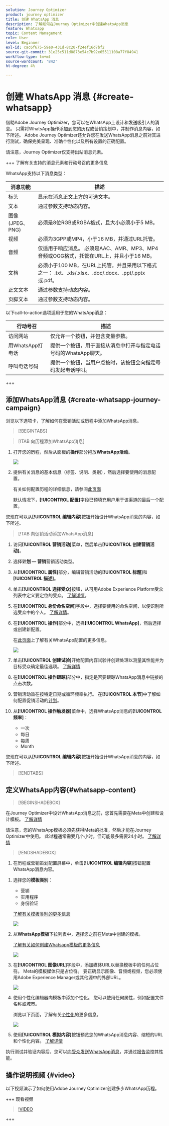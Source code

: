 ```yaml
---
solution: Journey Optimizer
product: journey optimizer
title: 创建 WhatsApp 消息
description: 了解如何在Journey Optimizer中创建WhatsApp消息
feature: Whatsapp
topic: Content Management
role: User
level: Beginner
exl-id: cac6f675-59e0-431d-8c20-f24ef16d7bf2
source-git-commit: 31e25c511d8873e54c7b92e65511108a77f84941
workflow-type: tm+mt
source-wordcount: '842'
ht-degree: 4%

---
```



# 创建 WhatsApp 消息 {#create-whatsapp}

借助Adobe Journey Optimizer，您可以在WhatsApp上设计和发送吸引人的消息。 只需将WhatsApp操作添加到您的历程或营销策划中，并制作消息内容，如下所述。 Adobe Journey Optimizer还允许您在发送WhatsApp消息之前对其进行测试，确保完美呈现、准确个性化以及所有设置的正确配置。

请注意，Journey Optimizer仅支持出站消息元素。

+++ 了解有关支持的消息元素和行动号召的更多信息

WhatsApp支持以下消息类型：

| 消息功能 | 描述 |
|-|-|
| 标头 | 显示在消息正文上方的可选文本。 |
| 文本 | 通过参数支持动态内容。 |
| 图像(JPEG、PNG) | 必须是8位RGB或RGBA格式，且大小必须小于5 MB。 |
| 视频 | 必须为3GPP或MP4，小于16 MB，并通过URL托管。 |
| 音频 | 仅适用于响应消息。 必须是AAC、AMR、MP3、MP4音频或OGG格式，托管在URL上，并且小于16 MB。 |
| 文档 | 必须小于100 MB，在URL上托管，并且采用以下格式之一： .txt、.xls/.xlsx、.doc/.docx、.ppt/.pptx或.pdf。 |
| 正文文本 | 通过参数支持动态内容。 |
| 页脚文本 | 通过参数支持动态内容。 |

以下call-to-action选项适用于您的WhatsApp消息：

| 行动号召 | 描述 |
|-|-|
| 访问网站 | 仅允许一个按钮，并包含变量参数。 |
| 用WhatsApp打电话 | 提供一个按钮，用于直接从消息中打开与指定电话号码的WhatsApp聊天。 |
| 呼叫电话号码 | 提供一个按钮，当用户点按时，该按钮会向指定号码发起电话呼叫。 |

+++

## 添加WhatsApp消息 {#create-whatsapp-journey-campaign}

浏览以下选项卡，了解如何在营销活动或历程中添加WhatsApp消息。

>[!BEGINTABS]

>[!TAB 向历程添加WhatsApp消息]

1. 打开您的历程，然后从面板的&#x200B;**操作**&#x200B;部分拖放&#x200B;**WhatsApp活动**。

   ![](assets/whatsapp-create-jo.png)

1. 提供有关消息的基本信息（标签、说明、类别），然后选择要使用的消息配置。

   有关如何配置历程的详细信息，请参阅[此页面](../building-journeys/journey-gs.md)

   默认情况下，**[!UICONTROL 配置]**&#x200B;字段已预填充用户用于该渠道的最后一个配置。

您现在可以从&#x200B;**[!UICONTROL 编辑内容]**&#x200B;按钮开始设计WhatsApp消息的内容，如下所述。

>[!TAB 向促销活动添加WhatsApp消息]

1. 访问&#x200B;**[!UICONTROL 营销活动]**&#x200B;菜单，然后单击&#x200B;**[!UICONTROL 创建营销活动]**。

1. 选择&#x200B;**计划 — 营销**&#x200B;营销活动类型。

1. 从&#x200B;**[!UICONTROL 属性]**&#x200B;部分，编辑营销活动的&#x200B;**[!UICONTROL 标题]**&#x200B;和&#x200B;**[!UICONTROL 描述]**。

1. 单击&#x200B;**[!UICONTROL 选择受众]**&#x200B;按钮，从可用Adobe Experience Platform受众列表中定义要定位的受众。 [了解详情](../audience/about-audiences.md)。

1. 在&#x200B;**[!UICONTROL 身份命名空间]**&#x200B;字段中，选择要使用的命名空间，以便识别所选受众中的个人。 [了解详情](../event/about-creating.md#select-the-namespace)。

1. 在&#x200B;**[!UICONTROL 操作]**&#x200B;部分中，选择&#x200B;**[!UICONTROL WhatsApp]**，然后选择或创建新配置。

   在[此页面](whatsapp-configuration.md)上了解有关WhatsApp配置的更多信息。

   ![](assets/whatsapp-campaign-1.png)

1. 单击&#x200B;**[!UICONTROL 创建试验]**&#x200B;开始配置内容试验并创建处理以测量其性能并为目标受众确定最佳选项。 [了解详情](../content-management/content-experiment.md)

1. 在&#x200B;**[!UICONTROL 操作跟踪]**&#x200B;部分中，指定是否要跟踪WhatsApp消息中链接的点击次数。

1. 营销活动旨在按特定日期或循环频率执行。 在&#x200B;**[!UICONTROL 本节]**&#x200B;中了解如何配置促销活动的[计划](../campaigns/create-campaign.md#schedule)。

1. 从&#x200B;**[!UICONTROL 操作触发器]**&#x200B;菜单中，选择WhatsApp消息的&#x200B;**[!UICONTROL 频率]**：

   * 一次
   * 每日
   * 每周
   * Month

您现在可以从&#x200B;**[!UICONTROL 编辑内容]**&#x200B;按钮开始设计WhatsApp消息的内容，如下所述。

>[!ENDTABS]

## 定义WhatsApp内容{#whatsapp-content}

>[!BEGINSHADEBOX]

在Journey Optimizer中设计WhatsApp消息之前，您首先需要在Meta中创建和设计模板。 [了解详情](https://www.facebook.com/business/help/2055875911147364?id=2129163877102343)

请注意，您的WhatsApp模板必须先获得Meta的批准，然后才能在Journey Optimizer中使用。 此过程通常需要几个小时，但可能最多需要24小时。 [了解详情](https://developers.facebook.com/docs/whatsapp/message-templates/guidelines/#approval-process)

>[!ENDSHADEBOX]

1. 在历程或营销策划配置屏幕中，单击&#x200B;**[!UICONTROL 编辑内容]**&#x200B;按钮配置WhatsApp消息内容。

<!--
1. Select **[!UICONTROL Template message]**.
-->

1. 选择您的&#x200B;**模板类别**：

   * 营销
   * 实用程序
   * 身份验证

   [了解有关模板类别的更多信息](https://developers.facebook.com/docs/whatsapp/updates-to-pricing/new-template-guidelines/#template-category-guidelines)

   ![](assets/whatsapp-design-1.png)

1. 从&#x200B;**WhatsApp模板**&#x200B;下拉列表中，选择您之前在Meta中创建的模板。

   [了解有关如何创建Whatsapp模板的更多信息](https://www.facebook.com/business/help/2055875911147364?id=2129163877102343)

   ![](assets/whatsapp-design-2.png)

1. 在&#x200B;**[!UICONTROL 图像URL]**&#x200B;字段中，添加媒体URL以替换模板中的任何占位符。 Meta的模板媒体只是占位符。 要正确显示图像、音频或视频，您必须使用Adobe Experience Manager或其他源中的外部URL。

   ![](assets/whatsapp-design-3.png)

1. 使用个性化编辑器向模板中添加个性化。 您可以使用任何属性，例如配置文件名称或城市。

   浏览以下页面，了解有关[个性化](../personalization/personalize.md)的更多信息。

   ![](assets/whatsapp-design-4.png)

1. 使用&#x200B;**[!UICONTROL 模拟内容]**&#x200B;按钮预览您的WhatsApp消息内容、缩短的URL和个性化内容。 [了解详情](send-whatsapp.md)

执行测试并验证内容后，您可以[向受众发送WhatsApp消息](send-whatsapp.md)，并通过[报告](../reports/campaign-global-report-cja.md)监控其性能。

<!--
* **[!UICONTROL Template message]**: Predefined message imported from Meta into Journey Optimizer. These are intended for sending notifications, alerts, or updates to your customers.

* **[!UICONTROL Response message]**: Message created in Journey Optimizer and sent in reply to customer queries or interactions.

>[!BEGINTABS]

>[!TAB Template message]

1. From the journey or campaign configuration screen, click the **[!UICONTROL Edit content]** button to configure the WhatsApp message content.

1. Select **[!UICONTROL Template message]**.

1. Choose your Template category. [Learn more](https://developers.facebook.com/docs/WhatsApp/updates-to-pricing/new-template-guidelines/)

1. From the **WhatsApp template** drop-down, select your previously created template designed in Meta.

1. Use the personalization editor to define content, add personalization and dynamic content. You can use any attribute, such as the profile name or city for example. You can also define conditional rules. Browse to the following pages to learn more about [personalization](../personalization/personalize.md) and [dynamic content](../personalization/get-started-dynamic-content.md) in the personalization editor.

1. Use the **[!UICONTROL Simulate content]** button to preview your WhatsApp message content, shortened URLs, and personalized content. [Learn more](send-whatsapp.md)

Once you have performed your tests and validated the content, you can send your WhatsApp message to your audience. These steps are detailed on [this page](send-whatsapp.md)

>[!TAB Response message]

1. From the journey or campaign configuration screen, click the **[!UICONTROL Edit content]** button to configure the WhatsApp message content.

1. Select **[!UICONTROL Response message]**.

1. Enter your text in the **[!UICONTROL Body]** field.

1. Use the personalization editor to define content, add personalization and dynamic content. You can use any attribute, such as the profile name or city for example. You can also define conditional rules. Browse to the following pages to learn more about [personalization](../personalization/personalize.md) and [dynamic content](../personalization/get-started-dynamic-content.md) in the personalization editor.

1. Use the **[!UICONTROL Simulate content]** button to preview your WhatsApp message content, shortened URLs, and personalized content. [Learn more](send-whatsapp.md)

Once you have performed your tests and validated the content, you can send your WhatsApp message to your audience. These steps are detailed on [this page](send-whatsapp.md)

>[!ENDTABS]
-->


## 操作说明视频 {#video}

以下视频演示了如何使用Adobe Journey Optimizer创建多步WhatsApp历程。

+++ 观看视频

>[!VIDEO](https://video.tv.adobe.com/v/3470282/?learn=on")

+++
